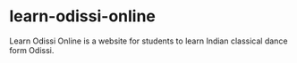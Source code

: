 # learn-odissi-online
Learn Odissi Online is  a website for students to learn Indian classical dance form Odissi.
